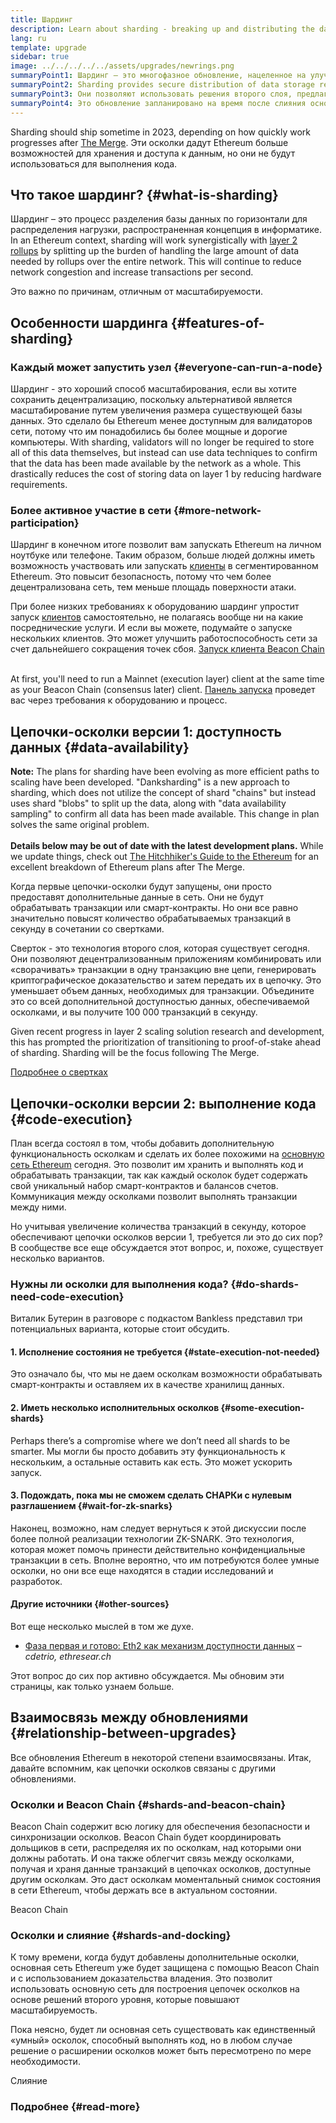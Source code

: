 ```yaml
---
title: Шардинг
description: Learn about sharding - breaking up and distributing the data load needed to give Ethereum more transaction capacity and make it easier to run.
lang: ru
template: upgrade
sidebar: true
image: ../../../../../assets/upgrades/newrings.png
summaryPoint1: Шардинг — это многофазное обновление, нацеленное на улучшение масштабируемости и емкости Ethereum.
summaryPoint2: Sharding provides secure distribution of data storage requirements, enabling rollups to be even cheaper, and making nodes easier to operate.
summaryPoint3: Они позволяют использовать решения второго слоя, предлагающие низкие комиссии за транзакции при использовании безопасности Ethereum.
summaryPoint4: Это обновление запланировано на время после слияния основной сети с Beacon Chain.
---
```


<UpgradeStatus dateKey="page-upgrades-shards-date">
    Sharding should ship sometime in 2023, depending on how quickly work progresses after <a href="/upgrades/merge/">The Merge</a>. Эти осколки дадут Ethereum больше возможностей для хранения и доступа к данным, но они не будут использоваться для выполнения кода.
</UpgradeStatus>

## Что такое шардинг? {#what-is-sharding}

Шардинг – это процесс разделения базы данных по горизонтали для распределения нагрузки, распространенная концепция в информатике. In an Ethereum context, sharding will work synergistically with [layer 2 rollups](/layer-2/) by splitting up the burden of handling the large amount of data needed by rollups over the entire network. This will continue to reduce network congestion and increase transactions per second.

Это важно по причинам, отличным от масштабируемости.

## Особенности шардинга {#features-of-sharding}

### Каждый может запустить узел {#everyone-can-run-a-node}

Шардинг - это хороший способ масштабирования, если вы хотите сохранить децентрализацию, поскольку альтернативой является масштабирование путем увеличения размера существующей базы данных. Это сделало бы Ethereum менее доступным для валидаторов сети, потому что им понадобились бы более мощные и дорогие компьютеры. With sharding, validators will no longer be required to store all of this data themselves, but instead can use data techniques to confirm that the data has been made available by the network as a whole. This drastically reduces the cost of storing data on layer 1 by reducing hardware requirements.

### Более активное участие в сети {#more-network-participation}

Шардинг в конечном итоге позволит вам запускать Ethereum на личном ноутбуке или телефоне. Таким образом, больше людей должны иметь возможность участвовать или запускать [клиенты](/developers/docs/nodes-and-clients/) в сегментированном Ethereum. Это повысит безопасность, потому что чем более децентрализована сеть, тем меньше площадь поверхности атаки.

При более низких требованиях к оборудованию шардинг упростит запуск [клиентов](/developers/docs/nodes-and-clients/) самостоятельно, не полагаясь вообще ни на какие посреднические услуги. И если вы можете, подумайте о запуске нескольких клиентов. Это может улучшить работоспособность сети за счет дальнейшего сокращения точек сбоя. [Запуск клиента Beacon Chain](/upgrades/get-involved/)

<br />

<InfoBanner isWarning>
  At first, you'll need to run a Mainnet (execution layer) client at the same time as your Beacon Chain (consensus later) client. <a href="https://launchpad.ethereum.org" target="_blank">Панель запуска</a> проведет вас через требования к оборудованию и процесс.
</InfoBanner>

## Цепочки-осколки версии 1: доступность данных {#data-availability}

<InfoBanner emoji=":construction:" isWarning>
  <strong>Note:</strong> The plans for sharding have been evolving as more efficient paths to scaling have been developed. "Danksharding" is a new approach to sharding, which does not utilize the concept of shard "chains" but instead uses shard "blobs" to split up the data, along with "data availability sampling" to confirm all data has been made available. This change in plan solves the same original problem.<br/><br/>
  <strong>Details below may be out of date with the latest development plans.</strong> While we update things, check out <a href="https://members.delphidigital.io/reports/the-hitchhikers-guide-to-ethereum">The Hitchhiker's Guide to the Ethereum</a> for an excellent breakdown of Ethereum plans after The Merge.
</InfoBanner>

Когда первые цепочки-осколки будут запущены, они просто предоставят дополнительные данные в сеть. Они не будут обрабатывать транзакции или смарт-контракты. Но они все равно значительно повысят количество обрабатываемых транзакций в секунду в сочетании со свертками.

Сверток - это технология второго слоя, которая существует сегодня. Они позволяют децентрализованным приложениям комбинировать или «сворачивать» транзакции в одну транзакцию вне цепи, генерировать криптографическое доказательство и затем передать их в цепочку. Это уменьшает объем данных, необходимых для транзакции. Объедините это со всей дополнительной доступностью данных, обеспечиваемой осколками, и вы получите 100 000 транзакций в секунду.

<InfoBanner>
  Given recent progress in layer 2 scaling solution research and development, this has prompted the prioritization of transitioning to proof-of-stake ahead of sharding. Sharding will be the focus following The Merge.

[Подробнее о свертках](/developers/docs/scaling/#rollups)
</InfoBanner>

## Цепочки-осколки версии 2: выполнение кода {#code-execution}

План всегда состоял в том, чтобы добавить дополнительную функциональность осколкам и сделать их более похожими на [основную сеть Ethereum](/glossary/#mainnet) сегодня. Это позволит им хранить и выполнять код и обрабатывать транзакции, так как каждый осколок будет содержать свой уникальный набор смарт-контрактов и балансов счетов. Коммуникация между осколками позволит выполнять транзакции между ними.

Но учитывая увеличение количества транзакций в секунду, которое обеспечивают цепочки осколков версии 1, требуется ли это до сих пор? В сообществе все еще обсуждается этот вопрос, и, похоже, существует несколько вариантов.

### Нужны ли осколки для выполнения кода? {#do-shards-need-code-execution}

Виталик Бутерин в разговоре с подкастом Bankless представил три потенциальных варианта, которые стоит обсудить.

<YouTube id="-R0j5AMUSzA" start="5841" />

#### 1. Исполнение состояния не требуется {#state-execution-not-needed}

Это означало бы, что мы не даем осколкам возможности обрабатывать смарт-контракты и оставляем их в качестве хранилищ данных.

#### 2. Иметь несколько исполнительных осколков {#some-execution-shards}

Perhaps there’s a compromise where we don’t need all shards to be smarter. Мы могли бы просто добавить эту функциональность к нескольким, а остальные оставить как есть. Это может ускорить запуск.

#### 3. Подождать, пока мы не сможем сделать СНАРКи с нулевым разглашением {#wait-for-zk-snarks}

Наконец, возможно, нам следует вернуться к этой дискуссии после более полной реализации технологии ZK-SNARK. Это технология, которая может помочь принести действительно конфиденциальные транзакции в сеть. Вполне вероятно, что им потребуются более умные осколки, но они все еще находятся в стадии исследований и разработок.

#### Другие источники {#other-sources}

Вот еще несколько мыслей в том же духе.

- [Фаза первая и готово: Eth2 как механизм доступности данных](https://ethresear.ch/t/phase-one-and-done-eth2-as-a-data-availability-engine/5269/8) – _cdetrio, ethresear.ch_

Этот вопрос до сих пор активно обсуждается. Мы обновим эти страницы, как только узнаем больше.

## Взаимосвязь между обновлениями {#relationship-between-upgrades}

Все обновления Ethereum в некоторой степени взаимосвязаны. Итак, давайте вспомним, как цепочки осколков связаны с другими обновлениями.

### Осколки и Beacon Chain {#shards-and-beacon-chain}

Beacon Chain содержит всю логику для обеспечения безопасности и синхронизации осколков. Beacon Chain будет координировать дольщиков в сети, распределяя их по осколкам, над которыми они должны работать. И она также облегчит связь между осколками, получая и храня данные транзакций в цепочках осколков, доступные другим осколкам. Это даст осколкам моментальный снимок состояния в сети Ethereum, чтобы держать все в актуальном состоянии.

<ButtonLink to="/upgrades/beacon-chain/">
  Beacon Chain
</ButtonLink>

### Осколки и слияние {#shards-and-docking}

К тому времени, когда будут добавлены дополнительные осколки, основная сеть Ethereum уже будет защищена с помощью Beacon Chain и с использованием доказательства владения. Это позволит использовать основную сеть для построения цепочек осколков на основе решений второго уровня, которые повышают масштабируемость.

Пока неясно, будет ли основная сеть существовать как единственный «умный» осколок, способный выполнять код, но в любом случае решение о расширении осколков может быть пересмотрено по мере необходимости.

<ButtonLink to="/upgrades/merge/">
  Слияние
</ButtonLink>

<Divider />

### Подробнее {#read-more}

<ShardChainsList />
